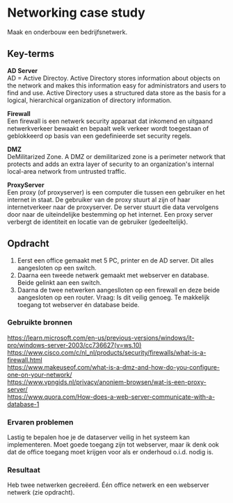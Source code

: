 # Networking case study
Maak en onderbouw een bedrijfsnetwerk.

## Key-terms  
  
**AD Server**  
AD = Active Directoy. Active Directory stores information about objects on the network and makes this information easy for administrators and users to find and use. Active Directory uses a structured data store as the basis for a logical, hierarchical organization of directory information.

**Firewall**  
Een firewall is een netwerk security apparaat dat inkomend en uitgaand netwerkverkeer bewaakt en bepaalt welk verkeer wordt toegestaan of geblokkeerd op basis van een gedefinieerde set security regels.  

**DMZ**  
DeMilitarized Zone. A DMZ or demilitarized zone is a perimeter network that protects and adds an extra layer of security to an organization's internal local-area network from untrusted traffic.

**ProxyServer**  
Een proxy (of proxyserver) is een computer die tussen een gebruiker en het internet in staat. De gebruiker van de proxy stuurt al zijn of haar internetverkeer naar de proxyserver. De server stuurt die data vervolgens door naar de uiteindelijke bestemming op het internet. Een proxy server verbergt de identiteit en locatie van de gebruiker (gedeeltelijk). 


## Opdracht
1. Eerst een office gemaakt met 5 PC, printer en de AD server. Dit alles aangesloten op een  switch.
2. Daarna een tweede netwerk gemaakt met webserver en database. Beide gelinkt aan een switch.  
3. Daarna de twee netwerken aangeslloten op een firewall en deze beide aangesloten op een router. Vraag: Is dit veilig genoeg. Te makkelijk toegang tot webserver én database beide.  

### Gebruikte bronnen   
https://learn.microsoft.com/en-us/previous-versions/windows/it-pro/windows-server-2003/cc736627(v=ws.10)  
https://www.cisco.com/c/nl_nl/products/security/firewalls/what-is-a-firewall.html   
https://www.makeuseof.com/what-is-a-dmz-and-how-do-you-configure-one-on-your-network/  
https://www.vpngids.nl/privacy/anoniem-browsen/wat-is-een-proxy-server/  
https://www.quora.com/How-does-a-web-server-communicate-with-a-database-1


### Ervaren problemen
Lastig te bepalen hoe je de dataserver veilig in het systeem kan implementeren. Moet goede toegang zijn tot webserver, maar ik denk ook dat de office toegang moet krijgen voor als er onderhoud o.i.d. nodig is.

### Resultaat
Heb twee netwerken gecreëerd. Één office netwerk en een webserver netwerk (zie opdracht).

